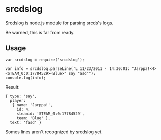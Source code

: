 srcdslog
========

Srcdslog is node.js module for parsing srcds's logs.

Be warned, this is far from ready.

Usage
-----

    var srcdslog = require('srcdslog');
    
    var info = srcdslog.parseLine('L 11/23/2011 - 14:30:01: "Jarppa!<4><STEAM_0:0:17784529><Blue>" say "asd"");
    console.log(info);

Result:

    { type: 'say',
      player:
       { name: 'Jarppa!',
         id: 4,
         steamid: 'STEAM_0:0:17784529',
         team: 'Blue' },
      text: 'fasd' }

Somes lines aren't recognized by srcdslog yet.
